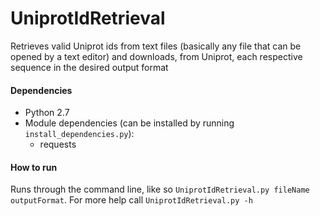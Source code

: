 # UniprotIdRetrieval
Retrieves valid Uniprot ids from text files (basically any file that can be opened by a text editor) and downloads, from Uniprot, each respective sequence in the desired output format

#### Dependencies
* Python 2.7
* Module dependencies (can be installed by running `install_dependencies.py`):
  * requests

#### How to run
Runs through the command line, like so `UniprotIdRetrieval.py fileName outputFormat`. For more help call `UniprotIdRetrieval.py -h`
